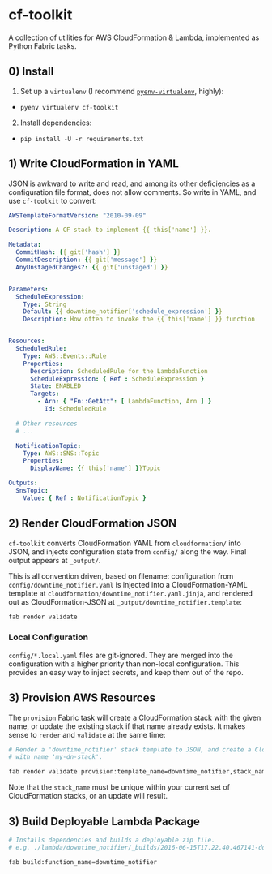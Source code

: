 # cf-toolkit

A collection of utilities for AWS CloudFormation & Lambda, implemented as Python Fabric tasks.

## 0) Install

1. Set up a `virtualenv` (I recommend [`pyenv-virtualenv`](https://github.com/yyuu/pyenv-virtualenv), highly):
  * `pyenv virtualenv cf-toolkit`
2. Install dependencies:
  * `pip install -U -r requirements.txt`


## 1) Write CloudFormation in YAML
JSON is awkward to write and read, and among its other deficiencies as a configuration file format, does not allow comments. So write in YAML, and use `cf-toolkit` to convert:

```yaml
AWSTemplateFormatVersion: "2010-09-09"

Description: A CF stack to implement {{ this['name'] }}.

Metadata:
  CommitHash: {{ git['hash'] }}
  CommitDescription: {{ git['message'] }}
  AnyUnstagedChanges?: {{ git['unstaged'] }}


Parameters:
  ScheduleExpression:
    Type: String
    Default: {{ downtime_notifier['schedule_expression'] }}
    Description: How often to invoke the {{ this['name'] }} function


Resources:
  ScheduledRule:
    Type: AWS::Events::Rule
    Properties:
      Description: ScheduledRule for the LambdaFunction
      ScheduleExpression: { Ref : ScheduleExpression }
      State: ENABLED
      Targets:
        - Arn: { "Fn::GetAtt": [ LambdaFunction, Arn ] }
          Id: ScheduledRule

  # Other resources
  # ...

  NotificationTopic:
    Type: AWS::SNS::Topic
    Properties:
      DisplayName: {{ this['name'] }}Topic

Outputs:
  SnsTopic:
    Value: { Ref : NotificationTopic }
```



## 2) Render CloudFormation JSON

`cf-toolkit` converts CloudFormation YAML from `cloudformation/` into JSON, and injects configuration state from `config/` along the way. Final output appears at `_output/`.

This is all convention driven, based on filename: configuration from `config/downtime_notifier.yaml` is injected into a CloudFormation-YAML template at `cloudformation/downtime_notifier.yaml.jinja`, and rendered out as CloudFormation-JSON at `_output/downtime_notifier.template`:

```bash
fab render validate
```


### Local Configuration

`config/*.local.yaml` files are git-ignored. They are merged into the configuration with a higher priority than non-local configuration. This provides an easy way to inject secrets, and keep them out of the repo.

## 3) Provision AWS Resources

The `provision` Fabric task will create a CloudFormation stack with the given name, or update the existing stack if that name already exists. It makes sense to `render` and `validate` at the same time:

```bash
# Render a 'downtime_notifier' stack template to JSON, and create a CloudFormation stack of that type
# with name 'my-dn-stack'.

fab render validate provision:template_name=downtime_notifier,stack_name=my-dn-stack
```

Note that the `stack_name` must be unique within your current set of CloudFormation stacks, or an update will result.


## 3) Build Deployable Lambda Package

```bash
# Installs dependencies and builds a deployable zip file.
# e.g. ./lambda/downtime_notifier/_builds/2016-06-15T17.22.40.467141-downtime_notifier.zip

fab build:function_name=downtime_notifier
```

